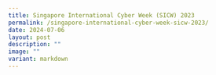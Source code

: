 ```yaml
---
title: Singapore International Cyber Week (SICW) 2023
permalink: /singapore-international-cyber-week-sicw-2023/
date: 2024-07-06
layout: post
description: ""
image: ""
variant: markdown
---
```

